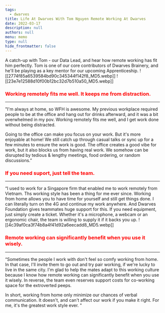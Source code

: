 ```yaml
---
tags: 
  - dwarves
title: Life At Dwarves With Tom Nguyen Remote Working At Dwarves
date: 2022-03-17
description: null
authors: null
menu: memo
type: null
hide_frontmatter: false
---
```


A catch-up with Tom - our Data Lead, and hear how remote working has fit him perfectly. Tom is one of our core contributors of Dwarves Brainery, and he'll be playing as a key mentor for our upcoming Apprenticeship.
![[2774f85a6539584bd90c345344f142f8_MD5.webp]]
![[23e7e12588d10f00b12bc32d7b510a50_MD5.webp]]

### <span style='color:red'>Working remotely fits me well. It keeps me from distraction.</span>
---

"I'm always at home, so WFH is awesome. My previous workplace required people to be at the office and hang out for drinks afterward, and it was a bit overwhelmed in my pov. Working remotely fits me well, and I get work done without being distracted.

Going to the office can make you focus on your work. But it's more enjoyable at home! We still catch up through casual talks or sync up for a few minutes to ensure the work is good. The office creates a good vibe for work, but it also blocks us from having real work. We somehow can be disrupted by tedious & lengthy meetings, food ordering, or random discussions.”

### <span style='color:red'>If you need suport, just tell the team.</span>
---
“I used to work for a Singapore firm that enabled me to work remotely from Vietnam. Ths working style has been a thing for me ever since. Working from home allows you to have time for yourself and still get things done. I can literally turn on the 4G and continue my work anywhere. And Dwarves Foundation gives teammates huge support for this. If you need equipment, just simply create a ticket. Whether it's a microphone, a webcam or an ergonomic chair, the team is willing to supply it if it backs you up.
![[4c39af0ca3f74b8a4f41d92a6eecadd8_MD5.webp]]

### <span style='color:red'>Remote working can significantly benefit when you use it wisely.</span>
---

“Sometimes the people I work with don't feel so comfy working from home. In that case, I'll invite them to go out and try pair working, if we're lucky to live in the same city. I'm glad to help the mates adapt to this working culture because I know how remote working can significantly benefit when you use it wisely. In reverse, the team even reserves support costs for co-working space for the extroverted peeps.

In short, working from home only minimize our chances of verbal communication. It doesn't, and can't affect our work if you make it right. For me, it's the greatest work style ever. "
